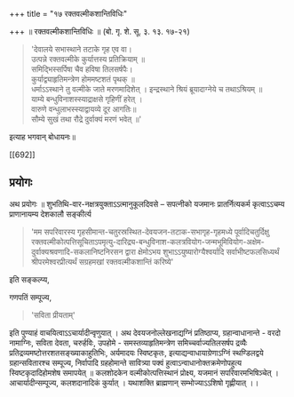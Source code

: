 +++
title = "१७ रक्तवल्मीकशान्तिविधिः"

+++
॥ रक्तवल्मीकशान्तिविधिः ॥ (बो. गृ. शे. सू. ३. १३. १७-२१) 

> 'देवालये सभास्थाने तटाके गृह एव वा।   
उत्पन्ने रक्तवल्मीके कुर्यात्तस्य प्रतिक्रियाम् ॥   
समिद्भिस्सर्पिषा चैव हविषा तिलसर्षपैः।   
कुर्याद्व्याहृतिमन्त्रेण होममष्टशतं पृथक् ॥   
धर्माऽऽस्थाने तु वल्मीके जाते मरणमादिशेत् । 
इन्द्रस्थाने श्रियं ब्रूयादाग्नेये च तथाऽश्रियम् ॥   
याम्ये बन्धुविनाशस्स्याद्राक्षसे गृहिणीं हरेत् ।  
वारुणे वन्धुलाभस्स्याद्वायव्ये दूर आगतिः॥  
सौम्ये सुखं तथा रौद्रे दुर्वाक्यं मरणं भवेत् ॥' 

इत्याह भगवान् बोधायनः॥ 

[[692]]

## प्रयोगः

अथ प्रयोगः ॥ शुभतिथि-वार-नक्षत्रयुक्ताऽऽत्मानुकूलदिवसे – सपत्नीको यजमानः प्रातर्नित्यकर्म कृत्वाऽऽचम्य प्राणानायम्य देशकालौ सङ्कीर्त्य 

> 'मम सपरिवारस्य गृहसीमान्त-चतुरस्रस्थित-देवयजन-तटाक-सभागृह-गृहमध्ये पूर्वादिचतुर्दिक्षु रक्तवल्मीकोत्पत्तिसूचिताऽपमृत्यु-दारिद्र्य-बन्धुविनाश-कलत्रवियोग-जन्मभूमिवियोग-अक्षेम-दुर्वाक्यश्रवणादि-सकलानिष्टनिरसन द्वारा क्षेमोऽभय शुभाऽऽयुष्यारोग्यैश्वर्यादि सर्वाभीष्टफलसिध्यर्थं श्रीपरमेश्वरप्रीत्यर्थं सग्रहमखां रक्तवल्मीकशान्तिं करिष्ये' 

इति सङ्कल्प्य, 

गणपतिं सम्पूज्य, 

> 'सविता प्रीयताम्' 

इति पुण्याहं वाचयित्वाऽऽचार्यादीन्वृणुयात् । अथ देवयजनोल्लेखनाद्यग्निं प्रतिष्ठाप्य, ग्रहान्वाधानान्ते - वरदो नामाग्निः, सविता देवता, चरुर्हविः, उपहोमे - समस्तव्याहृतिमन्त्रेण समिच्चर्वाज्यतिलसर्षप द्रव्यैः प्रतिद्रव्यमष्टोत्तरशतसङ्ख्याकाहुतिभिः, अर्यमादयः स्विष्टकृतः, इत्याद्यन्वाधायाग्रेणाऽग्निं स्थण्डिलद्वये ग्रहान्सवितारश्च  सम्पूज्य, निर्वापादि ग्रहहोमान्ते सावित्र्या पक्वं  हुत्वाऽन्वाधानोक्तक्रमेणोपहुत्य स्विष्टकृदादिहोमशेष समापयेत् ॥ कलशोदकेन वल्मीकोत्पत्तिस्थानं प्रोक्ष्य, यजमानं सपरिवारमभिषिञ्चेत् । आचार्यादीन्सम्पूज्य, कलशदानादिकं कुर्यात् । यथाशक्ति ब्राह्मणान् सम्भोज्याऽऽशिषो गृह्णीयात् ।।